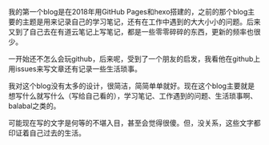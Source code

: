 我的第一个blog是在2018年用GitHub Pages和hexo搭建的，之前的那个blog主要的主题是用来记录自己的学习笔记，还有在工作中遇到的大大小小的问题。后来又到了自己去在有道云笔记上写笔记，都是一些零零碎碎的东西，更新的频率也很少。

一开始还不怎么会玩github，后来呢，受到了一个朋友的启发，我看他在github上用issues来写文章还有记录一些生活琐事。

我对这个blog没有太多的设计，很简洁，简简单单就好。现在这个blog主要就是想写什么就写什么（写给自己看的），学习笔记、工作遇到的问题、生活琐事啊、balabal之类的。

可能现在写的文字是何等的不堪入目，甚至会觉得很傻。但，没关系，这些文字都印证着自己过去的生活。
